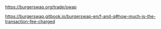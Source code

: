 https://burgerswap.org/trade/swap

https://burgerswap.gitbook.io/burgerswap-en/f-and-q#how-much-is-the-transaction-fee-charged
